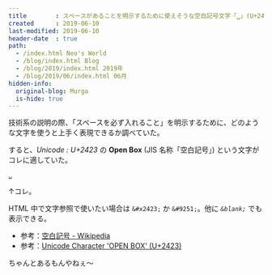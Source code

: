 ```yaml
---
title        : スペースがあることを明示するために使えそうな空白記号文字「␣」(U+2423 Open Box)
created      : 2019-06-10
last-modified: 2019-06-10
header-date  : true
path:
  - /index.html Neo's World
  - /blog/index.html Blog
  - /blog/2019/index.html 2019年
  - /blog/2019/06/index.html 06月
hidden-info:
  original-blog: Murga
  is-hide: true
---
```


技術系の説明の際、「スペースを必ず入れること」を明示するために、どのような文字を使うと上手く表現できるか調べていた。

すると、_Unicode : U+2423_ の __Open Box__ (JIS 名称「空白記号」) という文字がコレに適していた。

```
␣
```

↑コレ。

HTML 中で文字参照で使いたい場合は `&#x2423;` か `&#9251;`。他に _`&blank;`_ でも表示できる。

- 参考：[空白記号 - Wikipedia](https://ja.wikipedia.org/wiki/%E7%A9%BA%E7%99%BD%E8%A8%98%E5%8F%B7)
- 参考：[Unicode Character 'OPEN BOX' (U+2423)](https://www.fileformat.info/info/unicode/char/2423/index.htm)

ちゃんとあるもんやねぇ〜
